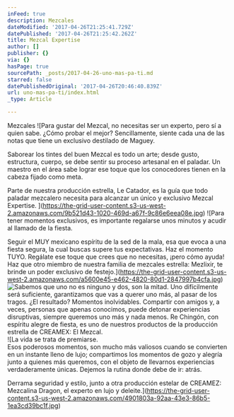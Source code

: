 ```yaml
---
inFeed: true
description: Mezcales
dateModified: '2017-04-26T21:25:41.729Z'
datePublished: '2017-04-26T21:25:42.262Z'
title: Mezcal Expertise
author: []
publisher: {}
via: {}
hasPage: true
sourcePath: _posts/2017-04-26-uno-mas-pa-ti.md
starred: false
datePublishedOriginal: '2017-04-26T20:46:40.839Z'
url: uno-mas-pa-ti/index.html
_type: Article

---
```

Mezcales
![Para gustar del Mezcal, no necesitas ser un experto, pero sí a quien sabe. ¿Cómo probar el mejor? Sencillamente, siente cada una de las notas que tiene un exclusivo destilado de Maguey. 

Saborear los tintes del buen Mezcal es todo un arte; desde gusto, estructura, cuerpo, se debe sentir su proceso artesanal en el paladar. Un maestro en el área sabe lograr ese toque que los conocedores tienen en la cabeza fijado como meta. 

Parte de nuestra producción estrella, Le Catador, es la guía que todo paladar mezcalero necesita para alcanzar un único y exclusivo Mezcal Expertise. ](https://the-grid-user-content.s3-us-west-2.amazonaws.com/9b521d43-1020-469d-a67f-9c86e6eea08e.jpg)
![Para tener momentos exclusivos, es importante regalarse unos minutos y acudir al llamado de la fiesta.

Seguir el MUY mexicano espíritu de la sed de la mala, esa que evoca a una fiesta segura, la cual buscas supere tus expectativas. Haz el momento TUYO. Regálate ese toque que crees que no necesitas, ¡pero cómo ayuda! Haz que otro miembro de nuestra familia de mezcales estrella: Mezlixir, te brinde un poder exclusivo de festejo.](https://the-grid-user-content.s3-us-west-2.amazonaws.com/a5600e45-e462-4820-80d1-2847997b4cfa.jpg)
![Sabemos que uno no es ninguno y dos, son la mitad. Uno difícilmente será suficiente, garantizamos que vas a querer uno más, al pasar de los tragos. ¿El resultado? Momentos inolvidables. Compartir con amigos y, a veces, personas que apenas conocimos, puede detonar experiencias disruptivas, siempre queremos uno más y nada menos. Re Chingón, con espíritu alegre de fiesta, es uno de nuestros productos de la producción estrella de CREAMEX: El Mezcal.](https://the-grid-user-content.s3-us-west-2.amazonaws.com/ef977e98-d05b-4998-881b-40508ed447db.jpg)
![La vida se trata de premiarse.                                                                                               
Esos poderosos momentos, son mucho más valiosos cuando se convierten en un instante lleno de lujo; compartimos los momentos de gozo y alegría junto a quienes más queremos, con el objeto de llevarnos experiencias verdaderamente únicas. Dejemos la rutina donde debe de ir: atrás. 

Derrama seguridad y estilo, junto a otra producción estelar de CREAMEZ: Mezcalina Dragon, el experto en lujo y deleite.](https://the-grid-user-content.s3-us-west-2.amazonaws.com/4901803a-92aa-43e3-86b5-1ea3cd39bc1f.jpg)